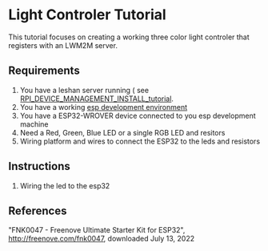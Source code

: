 # Light Controler Tutorial #

This tutorial focuses on creating a working three color light controler that registers with an  LWM2M server.

## Requirements ##

1. You have a leshan server running ( see [RPI_DEVICE_MANAGEMENT_INSTALL_tutorial](../RPI_DEVICE_MANAGEMNT_INSTALL_tutorial).
2. You have a working [esp development environment](../RPI_ESP_IDF_tutorial)
3. You have a ESP32-WROVER device connected to you esp development machine
4. Need a Red, Green, Blue LED  or a single RGB LED and resitors
5. Wiring platform and wires to connect the ESP32 to the leds and resistors

##  Instructions ##

1. Wiring the led to the esp32



## References ##

"FNK0047 - Freenove Ultimate Starter Kit for ESP32", http://freenove.com/fnk0047, downloaded July 13, 2022

